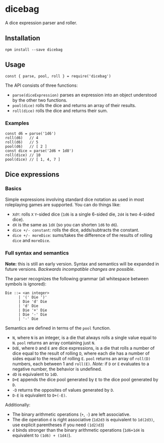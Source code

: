 # dicebag

A dice expression parser and roller.

## Installation

    npm install --save dicebag

## Usage

    const { parse, pool, roll } = require('dicebag')

The API consists of three functions:

* `parse(diceExpression)` parses an expression into an object understood by the
  other two functions.
* `pool(dice)` rolls the dice and returns an array of their results.
* `roll(dice)` rolls the dice and returns their sum.

### Examples

    const d6 = parse('1d6')
    roll(d6)   // 4
    roll(d6)   // 5
    pool(d6)   // [ 2 ]
    const dice = parse('2d6 + 1d8')
    roll(dice) // 10
    pool(dice) // [ 1, 4, 7 ]

## Dice expressions

### Basics

Simple expressions involving standard dice notation as used in most roleplaying
games are supported. You can do things like:

* `XdY`: rolls `X` `Y`-sided dice (`1d6` is a single 6-sided die, `2d4` is two
  4-sided dice).
* `dX` is the same as `1dX` (so you can shorten `1d6` to `d6`).
* `dice +/- constant`: rolls the dice, adds/subtracts the constant.
* `dice +/- moreDice`: sums/takes the difference of the results of rolling
  `dice` and `moreDice`.

### Full syntax and semantics

**Note:** this is still an early version. Syntax and semantics will be expanded
in future versions. *Backwards incompatible changes are possible.*

The parser recognizes the following grammar (all whitespace between symbols is
ignored):

    Die ::= <an integer>
          | '(' Die ')'
          | Die 'd' Die
          | 'd' Die
          | Die '+' Die
          | Die '-' Die
          | '-' Die

Semantics are defined in terms of the `pool` function.

* `N`, where `N` is an integer, is a die that always rolls a single value
  equal to `N`. `pool` returns an array containing just `N`.
* `DdE`, where `D` and `E` are dice expressions, is a die that rolls a number of
  dice equal to the result of rolling `D`, where each die has a number of sides
  equal to the result of rolling `E`. `pool` returns an array of `roll(D)`
  numbers, each between 1 and `roll(E)`. *Note:* if `D` or `E` evaluates to a
  negative number, the behavior is undefined.
* `dD` is equivalent to `1dD`.
* `D+E` appends the dice pool generated by `E` to the dice pool generated by
  `D`.
* `-D` returns the opposites of values generated by `D`.
* `D-E` is equivalent to `D+(-E)`.

Additionally:

* The binary arithmetic operations (`+`, `-`) are left associative.
* The die operation `d` is right associative (`1d2d3` is equivalent to
  `1d(2d3)`, use explicit parentheses if you need `(1d2)d3`)
* `d` binds stronger than the binary arithmetic operations (`1d6+1d4` is
  equivalent to `(1d6) + (1d4)`).

